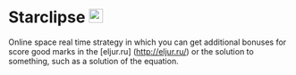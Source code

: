 <h1> 
  Starclipse <img width = "25px" height = "25px" src = "http://www.thepitchacademy.com/wp-content/uploads/2015/03/universe1.png">
</h1>

Online space real time strategy in which you can get additional bonuses for score good marks in the [eljur.ru]
(http://eljur.ru/)
or the solution to something, such as a solution of the equation.
